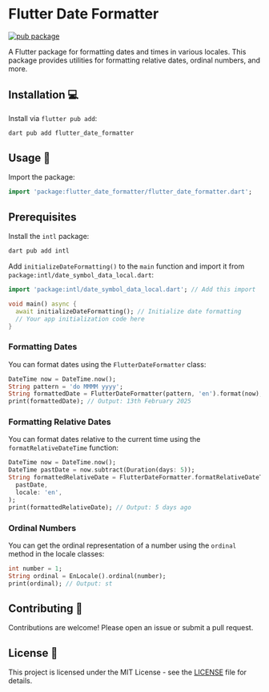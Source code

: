 # Flutter Date Formatter

[![pub package](https://img.shields.io/pub/v/flutter_date_formatter.svg)](https://pub.dartlang.org/packages/flutter_date_formatter)

A Flutter package for formatting dates and times in various locales. This package provides utilities for formatting relative dates, ordinal numbers, and more.

## Installation 💻

Install via `flutter pub add`:

```sh
dart pub add flutter_date_formatter
```

## Usage 📖

Import the package:

```dart
import 'package:flutter_date_formatter/flutter_date_formatter.dart';
```

## Prerequisites

Install the `intl` package:

```sh
dart pub add intl
```

Add `initializeDateFormatting()` to the `main` function and import it from `package:intl/date_symbol_data_local.dart`:

```dart
import 'package:intl/date_symbol_data_local.dart'; // Add this import

void main() async {
  await initializeDateFormatting(); // Initialize date formatting
  // Your app initialization code here
}
```

### Formatting Dates

You can format dates using the `FlutterDateFormatter` class:

```dart
DateTime now = DateTime.now();
String pattern = 'do MMMM yyyy';
String formattedDate = FlutterDateFormatter(pattern, 'en').format(now);
print(formattedDate); // Output: 13th February 2025
```

### Formatting Relative Dates

You can format dates relative to the current time using the `formatRelativeDateTime` function:

```dart
DateTime now = DateTime.now();
DateTime pastDate = now.subtract(Duration(days: 5));
String formattedRelativeDate = FlutterDateFormatter.formatRelativeDateTime(
  pastDate,
  locale: 'en',
);
print(formattedRelativeDate); // Output: 5 days ago
```

### Ordinal Numbers

You can get the ordinal representation of a number using the `ordinal` method in the locale classes:

```dart
int number = 1;
String ordinal = EnLocale().ordinal(number);
print(ordinal); // Output: st
```

## Contributing 🤝

Contributions are welcome! Please open an issue or submit a pull request.

## License 📄

This project is licensed under the MIT License - see the [LICENSE](LICENSE) file for details.
